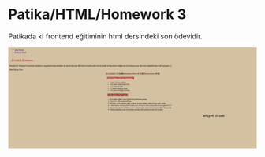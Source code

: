 # Patika/HTML/Homework 3
Patikada ki frontend eğitiminin html dersindeki son ödevidir.

![Resim](/img/g.jpg)